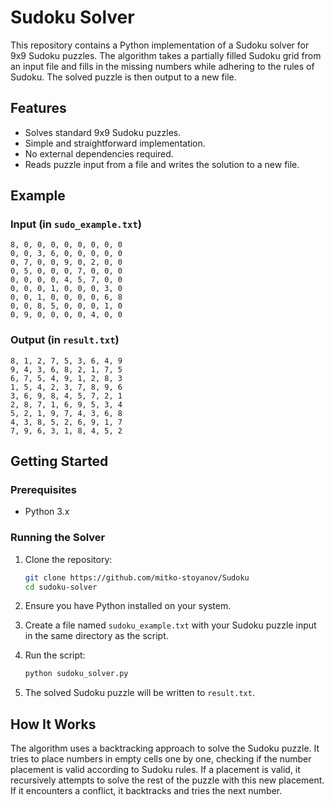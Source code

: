 # Sudoku Solver

This repository contains a Python implementation of a Sudoku solver for 9x9 Sudoku puzzles. The algorithm takes a partially filled Sudoku grid from an input file and fills in the missing numbers while adhering to the rules of Sudoku. The solved puzzle is then output to a new file.

## Features

- Solves standard 9x9 Sudoku puzzles.
- Simple and straightforward implementation.
- No external dependencies required.
- Reads puzzle input from a file and writes the solution to a new file.

## Example

### Input (in `sudo_example.txt`)

```
8, 0, 0, 0, 0, 0, 0, 0, 0
0, 0, 3, 6, 0, 0, 0, 0, 0
0, 7, 0, 0, 9, 0, 2, 0, 0
0, 5, 0, 0, 0, 7, 0, 0, 0
0, 0, 0, 0, 4, 5, 7, 0, 0
0, 0, 0, 1, 0, 0, 0, 3, 0
0, 0, 1, 0, 0, 0, 0, 6, 8
0, 0, 8, 5, 0, 0, 0, 1, 0
0, 9, 0, 0, 0, 0, 4, 0, 0
```


### Output (in `result.txt`)

```
8, 1, 2, 7, 5, 3, 6, 4, 9
9, 4, 3, 6, 8, 2, 1, 7, 5
6, 7, 5, 4, 9, 1, 2, 8, 3
1, 5, 4, 2, 3, 7, 8, 9, 6
3, 6, 9, 8, 4, 5, 7, 2, 1
2, 8, 7, 1, 6, 9, 5, 3, 4
5, 2, 1, 9, 7, 4, 3, 6, 8
4, 3, 8, 5, 2, 6, 9, 1, 7
7, 9, 6, 3, 1, 8, 4, 5, 2
```


## Getting Started

### Prerequisites

- Python 3.x

### Running the Solver

1. Clone the repository:
    ```bash
    git clone https://github.com/mitko-stoyanov/Sudoku
    cd sudoku-solver
    ```

2. Ensure you have Python installed on your system.

3. Create a file named `sudoku_example.txt` with your Sudoku puzzle input in the same directory as the script.

4. Run the script:
    ```bash
    python sudoku_solver.py
    ```

5. The solved Sudoku puzzle will be written to `result.txt`.

## How It Works

The algorithm uses a backtracking approach to solve the Sudoku puzzle. It tries to place numbers in empty cells one by one, checking if the number placement is valid according to Sudoku rules. If a placement is valid, it recursively attempts to solve the rest of the puzzle with this new placement. If it encounters a conflict, it backtracks and tries the next number.
